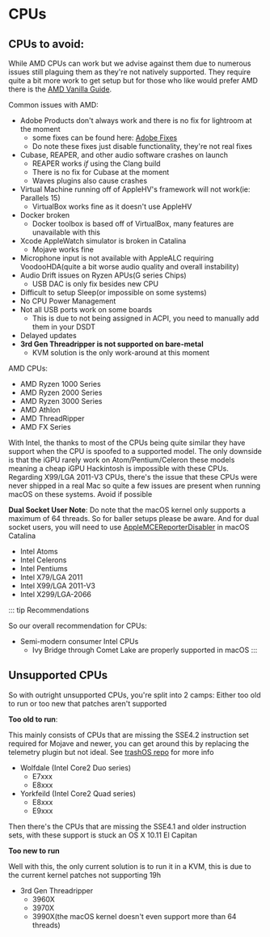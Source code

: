 # CPUs

## CPUs to avoid:

While AMD CPUs can work but we advise against them due to numerous issues still plaguing them as they're not natively supported. They require quite a bit more work to get setup but for those who like would prefer AMD there is the [AMD Vanilla Guide](https://vanilla.amd-osx.com). 

Common issues with AMD:
* Adobe Products don't always work and there is no fix for lightroom at the moment
   * some fixes can be found here: [Adobe Fixes](https://adobe.amd-osx.com/)
   * Do note these fixes just disable functionality, they're not real fixes
* Cubase, REAPER, and other audio software crashes on launch
   * REAPER works *if* using the Clang build
   * There is no fix for Cubase at the moment
   * Waves plugins also cause crashes
* Virtual Machine running off of AppleHV's framework will not work(ie: Parallels 15)
   * VirtualBox works fine as it doesn't use AppleHV
* Docker broken
   * Docker toolbox is based off of VirtualBox, many features are unavailable with this
* Xcode AppleWatch simulator is broken in Catalina
   * Mojave works fine
* Microphone input is not available with AppleALC requiring VoodooHDA(quite a bit worse audio quality and overall instability)
* Audio Drift issues on Ryzen APUs(G series Chips)
   * USB DAC is only fix besides new CPU
* Difficult to setup Sleep(or impossible on some systems)
* No CPU Power Management
* Not all USB ports work on some boards
   * This is due to not being assigned in ACPI, you need to manually add them in your DSDT
* Delayed updates
* **3rd Gen Threadripper is not supported on bare-metal**
  * KVM solution is the only work-around at this moment 

AMD CPUs:
* AMD Ryzen 1000 Series
* AMD Ryzen 2000 Series
* AMD Ryzen 3000 Series
* AMD Athlon
* AMD ThreadRipper
* AMD FX Series

With Intel, the thanks to most of the CPUs being quite similar they have support when the CPU is spoofed to a supported model. The only downside is that the iGPU rarely work on Atom/Pentium/Celeron these models meaning a cheap iGPU Hackintosh is impossible with these CPUs. Regarding X99/LGA 2011-V3 CPUs, there's the issue that these CPUs were never shipped in a real Mac so quite a few issues are present when running macOS on these systems. Avoid if possible

**Dual Socket User Note**: Do note that the macOS kernel only supports a maximum of 64 threads. So for baller setups please be aware. And for dual socket users, you will need to use [AppleMCEReporterDisabler](https://github.com/acidanthera/bugtracker/files/3703498/AppleMCEReporterDisabler.kext.zip) in macOS Catalina

* Intel Atoms
* Intel Celerons
* Intel Pentiums
* Intel X79/LGA 2011
* Intel X99/LGA 2011-V3
* Intel X299/LGA-2066

::: tip Recommendations

So our overall recommendation for CPUs:

* Semi-modern consumer Intel CPUs
  * Ivy Bridge through Comet Lake are properly supported in macOS
:::

## Unsupported CPUs

So with outright unsupported CPUs, you're split into 2 camps: Either too old to run or too new that patches aren't supported

**Too old to run**:

This mainly consists of CPUs that are missing the SSE4.2 instruction set required for Mojave and newer, you can get around this by replacing the telemetry plugin but not ideal. See [trashOS repo](https://github.com/khronokernel/trashOS) for more info

* Wolfdale (Intel Core2 Duo series)
   * E7xxx
   * E8xxx
* Yorkfeild (Intel Core2 Quad series)
   * E8xxx
   * E9xxx

Then there's the CPUs that are missing the SSE4.1 and older instruction sets, with these support is stuck an OS X 10.11 El Capitan


**Too new to run**

Well with this, the only current solution is to run it in a KVM, this is due to the current kernel patches not supporting 19h

* 3rd Gen Threadripper
   * 3960X
   * 3970X
   * 3990X(the macOS kernel doesn't even support more than 64 threads)
